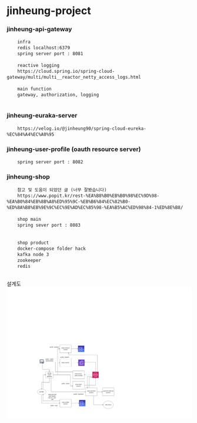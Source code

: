 # jinheung-project

### jinheung-api-gateway

```
    infra
    redis localhost:6379
    spring server port : 8081
    
    reactive logging
    https://cloud.spring.io/spring-cloud-gateway/multi/multi__reactor_netty_access_logs.html
     
    main function
    gateway, authorization, logging
     
```

### jinheung-euraka-server

```
    https://velog.io/@jinheung90/spring-cloud-eureka-%EC%84%A4%EC%A0%95
```

### jinheung-user-profile (oauth resource server)

```
    spring server port : 8082
```

### jinheung-shop

```
    참고 및 도움이 되었던 글 (너무 잘봤습니다)
    https://www.popit.kr/rest-%EA%B8%B0%EB%B0%98%EC%9D%98-%EA%B0%84%EB%8B%A8%ED%95%9C-%EB%B6%84%EC%82%B0-%ED%8A%B8%EB%9E%9C%EC%9E%AD%EC%85%98-%EA%B5%AC%ED%98%84-1%ED%8E%B8/
   
    shop main
    spring sever port : 8083
 
 
    shop product
    docker-compose folder hack 
    kafka node 3
    zookeeper 
    redis 
    

```
설계도
![](diagram_all.png)